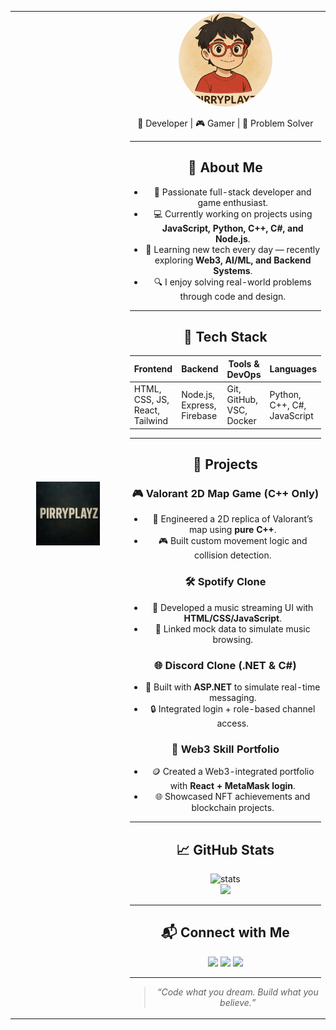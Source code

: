 <table>
  <tr>
    <td width="40%" align="center">
  <img src="./banner.png.png" alt="PirryPlayz Banner" width="60%" />
 </td>

 <td width="60%" align="center">
  <img src="./profilepic.png.png" alt="PirryPlayz Profile" width="150" style="border-radius:50%;" />
 <br/>

<p align="center">🚀 Developer | 🎮 Gamer | 🧠 Problem Solver</p>

---

## 🧠 About Me
- 🎯 Passionate full-stack developer and game enthusiast.
- 💻 Currently working on projects using **JavaScript, Python, C++, C#, and Node.js**.
- 🌱 Learning new tech every day — recently exploring **Web3, AI/ML, and Backend Systems**.
- 🔍 I enjoy solving real-world problems through code and design.

---

## 🧰 Tech Stack

| Frontend        | Backend         | Tools & DevOps         | Languages       |
|-----------------|------------------|-------------------------|-----------------|
| HTML, CSS, JS, React, Tailwind | Node.js, Express, Firebase | Git, GitHub, VSC, Docker | Python, C++, C#, JavaScript |

---

## 💼 Projects

### 🎮 Valorant 2D Map Game (C++ Only)
- 🔧 Engineered a 2D replica of Valorant’s map using **pure C++**.
- 🎮 Built custom movement logic and collision detection.

### 🛠️ Spotify Clone
- 📀 Developed a music streaming UI with **HTML/CSS/JavaScript**.
- 🎵 Linked mock data to simulate music browsing.

### 🌐 Discord Clone (.NET & C#)
- 🧱 Built with **ASP.NET** to simulate real-time messaging.
- 🔒 Integrated login + role-based channel access.

### 🔗 Web3 Skill Portfolio
- 🪙 Created a Web3-integrated portfolio with **React + MetaMask login**.
- 🌐 Showcased NFT achievements and blockchain projects.

---

## 📈 GitHub Stats

<p align="center">
  <img src="https://github-readme-stats.vercel.app/api?username=PirryPlayz&show_icons=true&theme=tokyonight" alt="stats" />
  <br/>
  <img src="https://github-readme-streak-stats.herokuapp.com/?user=PirryPlayz&theme=tokyonight" />
</p>

---

## 📬 Connect with Me

<p align="center">
  <a href="https://twitter.com/yourhandle"><img src="https://img.shields.io/badge/Twitter-1DA1F2?style=for-the-badge&logo=twitter&logoColor=white"/></a>
  <a href="https://discord.gg/yourdiscord"><img src="https://img.shields.io/badge/Discord-5865F2?style=for-the-badge&logo=discord&logoColor=white"/></a>
  <a href="mailto:youremail@example.com"><img src="https://img.shields.io/badge/Email-D14836?style=for-the-badge&logo=gmail&logoColor=white"/></a>
</p>

---

> *“Code what you dream. Build what you believe.”*
